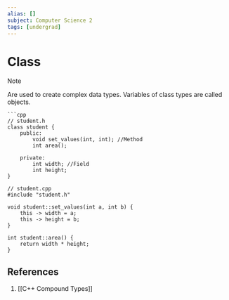 ```yaml
---
alias: []
subject: Computer Science 2
tags: [undergrad]
---
```

# Class

> [!note]
> Are used to create complex data types. Variables of class types are called objects.

````ad-example
```cpp
// student.h
class student {
	public:
		void set_values(int, int); //Method
		int area();

	private:
		int width; //Field
		int height;
}

// student.cpp
#include "student.h"

void student::set_values(int a, int b) {
	this -> width = a;
	this -> height = b;
}

int student::area() {
	return width * height;
}
````

## References
1. [[C++ Compound Types]]